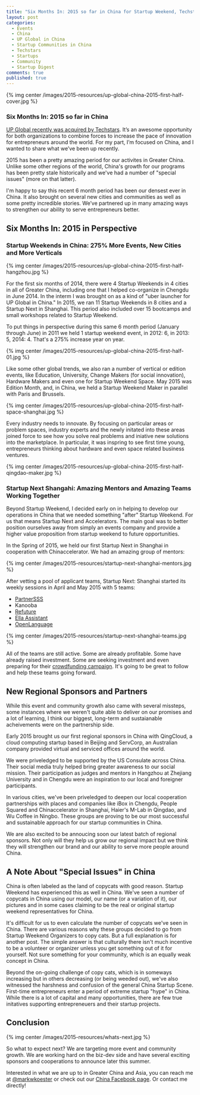 ```yaml
---
title: "Six Months In: 2015 so far in China for Startup Weekend, Techstars, Startup Next and Co."
layout: post
categories:
  - Events
  - China
  - UP Global in China
  - Startup Communities in China
  - Techstars
  - Startups
  - Community
  - Startup Digest
comments: true
published: true
---
```


{% img center /images/2015-resources/up-global-china-2015-first-half-cover.jpg %}

### Six Months In: 2015 so far in China

[UP Global recently was acquired by Techstars](http://blog.up.co/2015/06/16/techstars-global-come-together-strengthen-support-startup-communities-around-world/). It’s an awesome opportunity for both organizations to combine forces to increase the pace of innovation for entrepreneurs around the world. For my part, I’m focused on China, and I wanted to share what we’ve been up recently. 

2015 has been a pretty amazing period for our activites in Greater China. Unlike some other regions of the world, China's growth for our programs has been pretty stale historically and we've had a number of "special issues" (more on that latter). 

I'm happy to say this recent 6 month period has been our densest ever in China. It also brought on several new cities and communities as well as some pretty incredible stories. We’ve partnered up in many amazing ways to strengthen our ability to serve entrepreneurs better. 

<!--more--> 

## Six Months In: 2015 in Perspective

### Startup Weekends in China: 275% More Events, New Cities and More Verticals

{% img center /images/2015-resources/up-global-china-2015-first-half-hangzhou.jpg %}

For the first six months of 2014, there were 4 Startup Weekends in 4 cities in all of Greater China, including one that I helped co-organize in Chengdu in June 2014. In the interm I was brought on as a kind of "uber launcher for UP Global in China." In 2015, we ran 11 Startup Weekends in 8 cities and a Startup Next in Shanghai. This period also included over 15 bootcamps and small workshops related to Startup Weekend. 

To put things in perspective during this same 6 month period (January through June) in 2011 we held 1 startup weekend event, in 2012: 6, in 2013: 5, 2014: 4. That's a 275% increase year on year. 

{% img center /images/2015-resources/up-global-china-2015-first-half-01.jpg %}

Like some other global trends, we also ran a number of vertical or edition events, like Education, University, Change Makers (for social innovation), Hardware Makers and even one for Startup Weekend Space. May 2015 was Edition Month, and, in China, we held a Startup Weekend Maker in parallel with Paris and Brussels. 

{% img center /images/2015-resources/up-global-china-2015-first-half-space-shanghai.jpg %}

Every industry needs to innovate. By focusing on particular areas or problem spaces, industry experts and the newly initated into these areas joined force to see how you solve real problems and iniative new solutions into the marketplace. In particular, it was inspring to see first time young, entrepreneurs thinking about hardware and even space related business ventures. 

{% img center /images/2015-resources/up-global-china-2015-first-half-qingdao-maker.jpg %}

### Startup Next Shangahi: Amazing Mentors and Amazing Teams Working Together

Beyond Startup Weekend, I decided early on in helping to develop our operations in China that we needed something "after" Startup Weekend. For us that means Startup Next and Accelerators. The main goal was to better position ourselves away from simply an events company and provide a higher value proposition from startup weekend to future opportunities. 

In the Spring of 2015, we held our first Startup Next in Shanghai in cooperation with Chinaccelerator. We had an amazing group of mentors:

{% img center /images/2015-resources/startup-next-shanghai-mentors.jpg %}

After vetting a pool of applicant teams, Startup Next: Shanghai started its weekly sessions in April and May 2015 with 5 teams: 

* [PartnerSSS](https://angel.co/partnersss-com)
* Kanooba
* [Refuture](http://refuture.co/)
* [Ella Assistant](http://www.hiella.com/)
* [OpenLanguage](http://openlanguage.com/)

{% img center /images/2015-resources/startup-next-shanghai-teams.jpg %}

All of the teams are still active. Some are already profitable. Some have already raised investment. Some are seeking investment and even preparing for their [crowdfunding campaign](https://www.techinasia.com/ella-assistant-smart-home-actions/). It's going to be great to follow and help these teams going forward. 

## New Regional Sponsors and Partners

While this event and community growth also came with several missteps, some instances where we weren't quite able to deliver on our promises and a lot of learning, I think our biggest, long-term and sustaianable acheivements were on the partnership side. 

Early 2015 brought us our first regional sponsors in China with QingCloud, a cloud computing startup based in Beijing and ServCorp, an Australian company provided virtual and serviced offices around the world. 

We were priveledged to be supported by the US Consulate across China. Their social media truly helped bring greater awareness to our social mission. Their participation as judges and mentors in Hangzhou at Zhejiang University and in Chengdu were an inspiration to our local and foreigner participants. 

In various cities, we've been priveledged to deepen our local cooperation partnerships with places and companies like iBox in Chengdu, People Squared and Chinaccelerator in Shanghai, Haier's M-Lab in Qingdao, and Wu Coffee in Ningbo. These groups are proving to be our most successful and sustainable approach for our startup communities in China.

We are also excited to be annoucing soon our latest batch of regional sponsors. Not only will they help us grow our regional impact but we think they will strengthen our brand and our ability to serve more people around China. 

## A Note About "Special Issues" in China

China is often labeled as the land of copycats with good reason. Startup Weekend has experienced this as well in China. We've seen a number of copycats in China using our model, our name (or a variation of it), our pictures and in some cases claiming to be the real or original startup weekend representatives for China. 

It's difficult for us to even calculate the number of copycats we've seen in China. There are various reasons why these groups decided to go from Startup Weekend Organizers to copy cats. But a full explanation is for another post. The simple answer is that culturally there isn't much incentive to be a volunteer or organizer unless you get something out of it for yourself. Not sure something for your community, which is an equally weak concept in China. 

Beyond the on-going challenge of copy cats, which is in someways increasing but in others decreasing (or being weeded out), we've also witnessed the harshness and confusion of the general China Startup Scene. First-time entrepreneurs enter a period of extreme startup "hype" in China. While there is a lot of capital and many opportunities, there are few true initatives supporting entrepreneuers and their startup projects. 

## Conclusion

{% img center /images/2015-resources/whats-next.jpg %}

So what to expect next? We are targeting more event and community growth. We are working hard on the biz-dev side and have several exciting sponsors and cooperations to announce later this summer. 

Interested in what we are up to in Greater China and Asia, you can reach me at [@markwkoester](https://twitter.com/markwkoester) or check out our [China Facebook page](https://www.facebook.com/chuangyezhoumo). Or contact me directly!